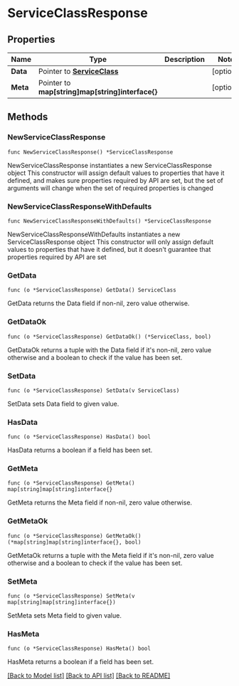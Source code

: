 # ServiceClassResponse

## Properties

Name | Type | Description | Notes
------------ | ------------- | ------------- | -------------
**Data** | Pointer to [**ServiceClass**](ServiceClass.md) |  | [optional] 
**Meta** | Pointer to **map[string]map[string]interface{}** |  | [optional] 

## Methods

### NewServiceClassResponse

`func NewServiceClassResponse() *ServiceClassResponse`

NewServiceClassResponse instantiates a new ServiceClassResponse object
This constructor will assign default values to properties that have it defined,
and makes sure properties required by API are set, but the set of arguments
will change when the set of required properties is changed

### NewServiceClassResponseWithDefaults

`func NewServiceClassResponseWithDefaults() *ServiceClassResponse`

NewServiceClassResponseWithDefaults instantiates a new ServiceClassResponse object
This constructor will only assign default values to properties that have it defined,
but it doesn't guarantee that properties required by API are set

### GetData

`func (o *ServiceClassResponse) GetData() ServiceClass`

GetData returns the Data field if non-nil, zero value otherwise.

### GetDataOk

`func (o *ServiceClassResponse) GetDataOk() (*ServiceClass, bool)`

GetDataOk returns a tuple with the Data field if it's non-nil, zero value otherwise
and a boolean to check if the value has been set.

### SetData

`func (o *ServiceClassResponse) SetData(v ServiceClass)`

SetData sets Data field to given value.

### HasData

`func (o *ServiceClassResponse) HasData() bool`

HasData returns a boolean if a field has been set.

### GetMeta

`func (o *ServiceClassResponse) GetMeta() map[string]map[string]interface{}`

GetMeta returns the Meta field if non-nil, zero value otherwise.

### GetMetaOk

`func (o *ServiceClassResponse) GetMetaOk() (*map[string]map[string]interface{}, bool)`

GetMetaOk returns a tuple with the Meta field if it's non-nil, zero value otherwise
and a boolean to check if the value has been set.

### SetMeta

`func (o *ServiceClassResponse) SetMeta(v map[string]map[string]interface{})`

SetMeta sets Meta field to given value.

### HasMeta

`func (o *ServiceClassResponse) HasMeta() bool`

HasMeta returns a boolean if a field has been set.


[[Back to Model list]](../README.md#documentation-for-models) [[Back to API list]](../README.md#documentation-for-api-endpoints) [[Back to README]](../README.md)



